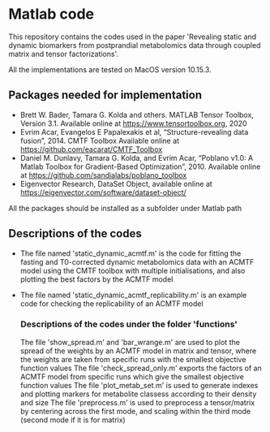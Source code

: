 # Matlab code
This repository contains the codes used in the paper 'Revealing static and dynamic biomarkers from postprandial metabolomics data through coupled matrix and tensor factorizations'.

All the implementations are tested on MacOS version 10.15.3.

## Packages needed for implementation
*  Brett W. Bader, Tamara G. Kolda and others. MATLAB Tensor Toolbox, Version 3.1. Available online at https://www.tensortoolbox.org, 2020
*  Evrim Acar,  Evangelos E Papalexakis et al, “Structure-revealing data fusion”, 2014. CMTF Toolbox Available online at https://github.com/eacarat/CMTF_Toolbox
*  Daniel M. Dunlavy, Tamara G. Kolda, and Evrim Acar, “Poblano v1.0: A Matlab Toolbox for Gradient-Based Optimization”, 2010. Available online at https://github.com/sandialabs/poblano_toolbox
* Eigenvector Research, DataSet Object, available online at https://eigenvector.com/software/dataset-object/

All the packages should be installed as a subfolder under Matlab path


## Descriptions of the codes 

*  The file named 'static_dynamic_acmtf.m' is the code for fitting the fasting and T0-corrected dynamic metabolomics data with an ACMTF model using the CMTF toolbox with multiple initialisations, and also plotting the best factors by the ACMTF model 
*  The file named 'static_dynamic_acmtf_replicability.m' is an example code for checking the replicability of an ACMTF model
     
   ### Descriptions of the codes under the folder 'functions'
   The file 'show_spread.m' and 'bar_wrange.m' are used to plot the spread of the weights by an ACMTF model in matrix and tensor, where the weights are taken from specific runs with the smallest objective function values
   The file 'check_spread_only.m' exports the factors of an ACMTF model from specific runs which give the smallest objective function values
   The file 'plot_metab_set.m' is used to generate indexes and plotting markers for metabolite classess according to their density and size
   The file 'preprocess.m' is used to preprocess a tensor/matrix by centering across the first mode, and scaling within the third mode (second mode if it is for matrix)
